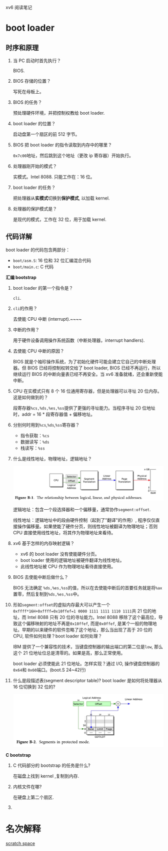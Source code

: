 xv6 阅读笔记

# boot loader

## 时序和原理

1. 当 PC 启动时首先执行？
   
   BIOS.
2. BIOS 存储的位置？
   
   写死在母板上。
3. BIOS 的任务？
   
   预处理硬件环境，并把控制权教给 boot loader.
4. boot loader 的位置？
   
   启动盘第一个扇区的前 512 字节。
5. BIOS 把 boot loader 的指令读取到内存中的哪里？
   
   `0x7c00`地址，然后跳到这个地址（更改 ip 寄存器）开始执行。
6. 处理器刚开始的模式？
   
   实模式。Intel 8088. 只能工作在：16 位。
7. boot loader 的任务？
   
   把处理器从**实模式**切换到**保护模式**, 以加载 kernel.
8. 处理器的保护模式是？
   
   是现代的模式，工作在 32 位，用于加载 kernel.

## 代码详解

boot loader 的代码包含两部分：
   
   - `boot/asm.S`: 16 位和 32 位汇编混合代码
   - `boot/main.c`: C 代码

**汇编 bootstrap**

1. boot loader 的第一个指令是？
   
    `cli`.
2. `cli`的作用？
   
    去使能 CPU 中断 (interrupt).~~~~
3. 中断的作用？
   
   用于硬件设备调用操作系统函数（中断处理器，interrupt handlers).
4. 去使能 CPU 中断的原因？
   
   BIOS 就是个袖珍操作系统，为了初始化硬件可能会建立它自己的中断处理器。但 BIOS 已经将控制权转交给了 boot loader, BIOS 已经不再运行，所以继续运行 BIOS 的中断向量表已经不再安全。当 xv6 准备就绪，还会重新使能中断。
5. CPU 在实模式只有 8 个 16 位通用寄存器，但是处理器可以寻址 20 位内存。这是如何做到的？
   
   段寄存器`%cs,%ds,%es,%ss`提供了更强的寻址能力。当程序寻址 20 位地址时，addr = 16 * 段寄存器值 + 偏移地址。

6. 分别何时用到`%cs`,`%ds`,`%ss`寄存器？
   
   - 指令获取：`%cs`
   - 数据读写：`%ds`
   - 栈读写：`%ss`
  
7. 什么是线性地址，物理地址，逻辑地址？
   
    ![线性地址，物理地址，逻辑地址](/images/B-1.jpg)

   逻辑地址：包含一个段选择器和一个偏移量，通常协作`segment:offset`.
   
   线性地址：逻辑地址中的段由硬件控制（起到了"翻译"的作用）, 程序仅仅直接操作偏移量。如果使能了硬件分页，则线性地址被翻译为物理地址；否则 CPU 直接使用线性地址，将其作为物理地址来看待。
   
8. xv6 基于怎样的内存映射逻辑？
   
    - xv6 的 boot loader 没有使能硬件分页。
    - boot loader 使用的逻辑地址被硬件翻译为线性地址。
    - 此线性地址被 CPU 作为物理地址看待直接使用。

9. BIOS 去使能中断后做什么？
    
    BIOS 无法确定 `%ds,%es,%ss`的值，所以在去使能中断后的首要任务就是将`%ax`置零，然后复制到`%ds,%es,%ss`中。
10. 形如`segment:offset`的虚拟内存最大可以产生一个`0xffff*16H+0xffff=0x10ffef=1 0000 1111 1111 1110 1111`共 21 位的地址，而 Intel 8088 只有 20 位的寻址能力。Intel 8088 移除了这个最高位，导致这个偏移映射的地址不再是`0x10ffef`, 而是`0x0ffef`, 是某个一般的物理地址。早期的以来硬件的软件忽略了这个地址，那么当出现了高于 20 位的 CPU, 软件如何处理？boot loader 如何处理？
    
    IBM 提供了一个兼容性的技术，当键盘控制器的输出端口的第二位是`low`, 那么这个 21 位地址位总是清零的。如果是高，那么正常使用。

    boot loader 必须使能此 21 位地址。怎样实现？通过 I/O, 操作键盘控制器的`0x64`和 `0x60`端口。(boot.S 24~42行)
11. 什么是段描述表(segment descriptor table)? boot loader 是如何将处理器从 16 位切换到 32 位的?
    
    ![保护模式下的段](/images/B-2.jpg)

**C bootstrap**

1. C 代码部分的 bootstrap 的任务是什么?
   
   在磁盘上找到 kernel ,复制到内存.
2. 内核文件在哪?

    在硬盘上第二个扇区.
3. 

# 名次解释

[scratch space](https://www.computerhope.com/jargon/s/scratch-space.htm)